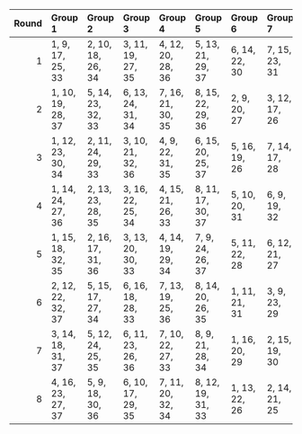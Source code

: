 |   Round | Group 1           | Group 2           | Group 3           | Group 4           | Group 5           | Group 6       | Group 7       | Group 8       |
|--------:|:------------------|:------------------|:------------------|:------------------|:------------------|:--------------|:--------------|:--------------|
|       1 | 1, 9, 17, 25, 33  | 2, 10, 18, 26, 34 | 3, 11, 19, 27, 35 | 4, 12, 20, 28, 36 | 5, 13, 21, 29, 37 | 6, 14, 22, 30 | 7, 15, 23, 31 | 8, 16, 24, 32 |
|       2 | 1, 10, 19, 28, 37 | 5, 14, 23, 32, 33 | 6, 13, 24, 31, 34 | 7, 16, 21, 30, 35 | 8, 15, 22, 29, 36 | 2, 9, 20, 27  | 3, 12, 17, 26 | 4, 11, 18, 25 |
|       3 | 1, 12, 23, 30, 34 | 2, 11, 24, 29, 33 | 3, 10, 21, 32, 36 | 4, 9, 22, 31, 35  | 6, 15, 20, 25, 37 | 5, 16, 19, 26 | 7, 14, 17, 28 | 8, 13, 18, 27 |
|       4 | 1, 14, 24, 27, 36 | 2, 13, 23, 28, 35 | 3, 16, 22, 25, 34 | 4, 15, 21, 26, 33 | 8, 11, 17, 30, 37 | 5, 10, 20, 31 | 6, 9, 19, 32  | 7, 12, 18, 29 |
|       5 | 1, 15, 18, 32, 35 | 2, 16, 17, 31, 36 | 3, 13, 20, 30, 33 | 4, 14, 19, 29, 34 | 7, 9, 24, 26, 37  | 5, 11, 22, 28 | 6, 12, 21, 27 | 8, 10, 23, 25 |
|       6 | 2, 12, 22, 32, 37 | 5, 15, 17, 27, 34 | 6, 16, 18, 28, 33 | 7, 13, 19, 25, 36 | 8, 14, 20, 26, 35 | 1, 11, 21, 31 | 3, 9, 23, 29  | 4, 10, 24, 30 |
|       7 | 3, 14, 18, 31, 37 | 5, 12, 24, 25, 35 | 6, 11, 23, 26, 36 | 7, 10, 22, 27, 33 | 8, 9, 21, 28, 34  | 1, 16, 20, 29 | 2, 15, 19, 30 | 4, 13, 17, 32 |
|       8 | 4, 16, 23, 27, 37 | 5, 9, 18, 30, 36  | 6, 10, 17, 29, 35 | 7, 11, 20, 32, 34 | 8, 12, 19, 31, 33 | 1, 13, 22, 26 | 2, 14, 21, 25 | 3, 15, 24, 28 |